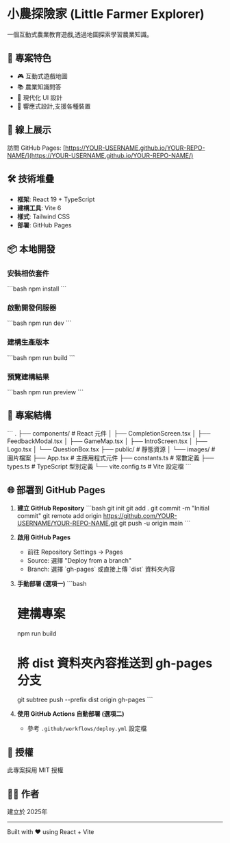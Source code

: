 # 小農探險家 (Little Farmer Explorer)

一個互動式農業教育遊戲,透過地圖探索學習農業知識。

## 🌾 專案特色

- 🎮 互動式遊戲地圖
- 📚 農業知識問答
- 🎨 現代化 UI 設計
- 📱 響應式設計,支援各種裝置

## 🚀 線上展示

訪問 GitHub Pages: [https://YOUR-USERNAME.github.io/YOUR-REPO-NAME/](https://YOUR-USERNAME.github.io/YOUR-REPO-NAME/)

## 🛠️ 技術堆疊

- **框架**: React 19 + TypeScript
- **建構工具**: Vite 6
- **樣式**: Tailwind CSS
- **部署**: GitHub Pages

## 📦 本地開發

### 安裝相依套件
\`\`\`bash
npm install
\`\`\`

### 啟動開發伺服器
\`\`\`bash
npm run dev
\`\`\`

### 建構生產版本
\`\`\`bash
npm run build
\`\`\`

### 預覽建構結果
\`\`\`bash
npm run preview
\`\`\`

## 📁 專案結構

\`\`\`
.
├── components/          # React 元件
│   ├── CompletionScreen.tsx
│   ├── FeedbackModal.tsx
│   ├── GameMap.tsx
│   ├── IntroScreen.tsx
│   ├── Logo.tsx
│   └── QuestionBox.tsx
├── public/             # 靜態資源
│   └── images/         # 圖片檔案
├── App.tsx             # 主應用程式元件
├── constants.ts        # 常數定義
├── types.ts            # TypeScript 型別定義
└── vite.config.ts      # Vite 設定檔
\`\`\`

## 🌐 部署到 GitHub Pages

1. **建立 GitHub Repository**
   \`\`\`bash
   git init
   git add .
   git commit -m "Initial commit"
   git remote add origin https://github.com/YOUR-USERNAME/YOUR-REPO-NAME.git
   git push -u origin main
   \`\`\`

2. **啟用 GitHub Pages**
   - 前往 Repository Settings → Pages
   - Source: 選擇 "Deploy from a branch"
   - Branch: 選擇 \`gh-pages\` 或直接上傳 \`dist\` 資料夾內容

3. **手動部署 (選項一)**
   \`\`\`bash
   # 建構專案
   npm run build
   
   # 將 dist 資料夾內容推送到 gh-pages 分支
   git subtree push --prefix dist origin gh-pages
   \`\`\`

4. **使用 GitHub Actions 自動部署 (選項二)**
   - 參考 `.github/workflows/deploy.yml` 設定檔

## 📝 授權

此專案採用 MIT 授權

## 👨‍💻 作者

建立於 2025年

---

Built with ❤️ using React + Vite
